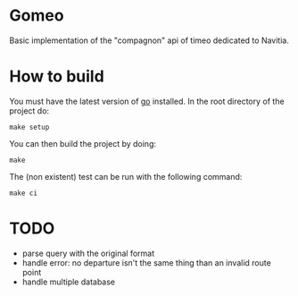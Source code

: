Gomeo
=====

Basic implementation of the "compagnon" api of timeo dedicated to Navitia.

How to build
============
You must have the latest version of [go](https://golang.org/) installed.
In the root directory of the project do:
```
make setup
```

You can then build the project by doing:
```
make
```

The (non existent) test can be run with the following command:
```
make ci
```

TODO
====
 - parse query with the original format
 - handle error: no departure isn't the same thing than an invalid route point
 - handle multiple database
